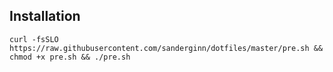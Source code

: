 ## Installation
`curl -fsSLO https://raw.githubusercontent.com/sanderginn/dotfiles/master/pre.sh && chmod +x pre.sh && ./pre.sh`
